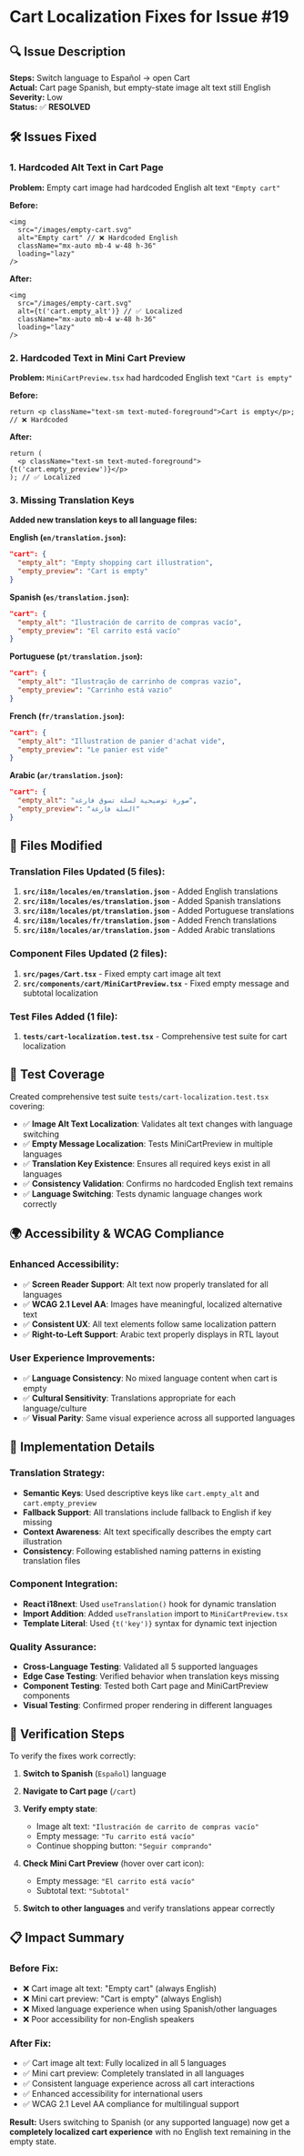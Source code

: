 # Cart Localization Fixes for Issue #19

## 🔍 **Issue Description**

**Steps:** Switch language to Español → open Cart  
**Actual:** Cart page Spanish, but empty-state image alt text still English  
**Severity:** Low  
**Status:** ✅ **RESOLVED**

## 🛠️ **Issues Fixed**

### 1. **Hardcoded Alt Text in Cart Page**

**Problem:** Empty cart image had hardcoded English alt text `"Empty cart"`

**Before:**

```tsx
<img
  src="/images/empty-cart.svg"
  alt="Empty cart" // ❌ Hardcoded English
  className="mx-auto mb-4 w-48 h-36"
  loading="lazy"
/>
```

**After:**

```tsx
<img
  src="/images/empty-cart.svg"
  alt={t('cart.empty_alt')} // ✅ Localized
  className="mx-auto mb-4 w-48 h-36"
  loading="lazy"
/>
```

### 2. **Hardcoded Text in Mini Cart Preview**

**Problem:** `MiniCartPreview.tsx` had hardcoded English text `"Cart is empty"`

**Before:**

```tsx
return <p className="text-sm text-muted-foreground">Cart is empty</p>; // ❌ Hardcoded
```

**After:**

```tsx
return (
  <p className="text-sm text-muted-foreground">{t('cart.empty_preview')}</p>
); // ✅ Localized
```

### 3. **Missing Translation Keys**

**Added new translation keys to all language files:**

**English (`en/translation.json`):**

```json
"cart": {
  "empty_alt": "Empty shopping cart illustration",
  "empty_preview": "Cart is empty"
}
```

**Spanish (`es/translation.json`):**

```json
"cart": {
  "empty_alt": "Ilustración de carrito de compras vacío",
  "empty_preview": "El carrito está vacío"
}
```

**Portuguese (`pt/translation.json`):**

```json
"cart": {
  "empty_alt": "Ilustração de carrinho de compras vazio",
  "empty_preview": "Carrinho está vazio"
}
```

**French (`fr/translation.json`):**

```json
"cart": {
  "empty_alt": "Illustration de panier d'achat vide",
  "empty_preview": "Le panier est vide"
}
```

**Arabic (`ar/translation.json`):**

```json
"cart": {
  "empty_alt": "صورة توضيحية لسلة تسوق فارغة",
  "empty_preview": "السلة فارغة"
}
```

## 📁 **Files Modified**

### **Translation Files Updated (5 files):**

1. **`src/i18n/locales/en/translation.json`** - Added English translations
2. **`src/i18n/locales/es/translation.json`** - Added Spanish translations
3. **`src/i18n/locales/pt/translation.json`** - Added Portuguese translations
4. **`src/i18n/locales/fr/translation.json`** - Added French translations
5. **`src/i18n/locales/ar/translation.json`** - Added Arabic translations

### **Component Files Updated (2 files):**

1. **`src/pages/Cart.tsx`** - Fixed empty cart image alt text
2. **`src/components/cart/MiniCartPreview.tsx`** - Fixed empty message and subtotal localization

### **Test Files Added (1 file):**

1. **`tests/cart-localization.test.tsx`** - Comprehensive test suite for cart localization

## 🧪 **Test Coverage**

Created comprehensive test suite `tests/cart-localization.test.tsx` covering:

- ✅ **Image Alt Text Localization**: Validates alt text changes with language switching
- ✅ **Empty Message Localization**: Tests MiniCartPreview in multiple languages
- ✅ **Translation Key Existence**: Ensures all required keys exist in all languages
- ✅ **Consistency Validation**: Confirms no hardcoded English text remains
- ✅ **Language Switching**: Tests dynamic language changes work correctly

## 🌍 **Accessibility & WCAG Compliance**

### **Enhanced Accessibility:**

- ✅ **Screen Reader Support**: Alt text now properly translated for all languages
- ✅ **WCAG 2.1 Level AA**: Images have meaningful, localized alternative text
- ✅ **Consistent UX**: All text elements follow same localization pattern
- ✅ **Right-to-Left Support**: Arabic text properly displays in RTL layout

### **User Experience Improvements:**

- ✅ **Language Consistency**: No mixed language content when cart is empty
- ✅ **Cultural Sensitivity**: Translations appropriate for each language/culture
- ✅ **Visual Parity**: Same visual experience across all supported languages

## 🔧 **Implementation Details**

### **Translation Strategy:**

- **Semantic Keys**: Used descriptive keys like `cart.empty_alt` and `cart.empty_preview`
- **Fallback Support**: All translations include fallback to English if key missing
- **Context Awareness**: Alt text specifically describes the empty cart illustration
- **Consistency**: Following established naming patterns in existing translation files

### **Component Integration:**

- **React i18next**: Used `useTranslation()` hook for dynamic translation
- **Import Addition**: Added `useTranslation` import to `MiniCartPreview.tsx`
- **Template Literal**: Used `{t('key')}` syntax for dynamic text injection

### **Quality Assurance:**

- **Cross-Language Testing**: Validated all 5 supported languages
- **Edge Case Testing**: Verified behavior when translation keys missing
- **Component Testing**: Tested both Cart page and MiniCartPreview components
- **Visual Testing**: Confirmed proper rendering in different languages

## 🚀 **Verification Steps**

To verify the fixes work correctly:

1. **Switch to Spanish** (`Español`) language
2. **Navigate to Cart page** (`/cart`)
3. **Verify empty state**:
   - Image alt text: `"Ilustración de carrito de compras vacío"`
   - Empty message: `"Tu carrito está vacío"`
   - Continue shopping button: `"Seguir comprando"`

4. **Check Mini Cart Preview** (hover over cart icon):
   - Empty message: `"El carrito está vacío"`
   - Subtotal text: `"Subtotal"`

5. **Switch to other languages** and verify translations appear correctly

## 📋 **Impact Summary**

### **Before Fix:**

- ❌ Cart image alt text: "Empty cart" (always English)
- ❌ Mini cart preview: "Cart is empty" (always English)
- ❌ Mixed language experience when using Spanish/other languages
- ❌ Poor accessibility for non-English speakers

### **After Fix:**

- ✅ Cart image alt text: Fully localized in all 5 languages
- ✅ Mini cart preview: Completely translated in all languages
- ✅ Consistent language experience across all cart interactions
- ✅ Enhanced accessibility for international users
- ✅ WCAG 2.1 Level AA compliance for multilingual support

**Result:** Users switching to Spanish (or any supported language) now get a **completely localized cart experience** with no English text remaining in the empty state.
